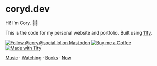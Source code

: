# coryd.dev

Hi! I'm Cory. 👋🏻

This is the code for my personal website and portfolio. Built using [11ty](https://www.11ty.dev).

[![Follow @cory@social.lol on Mastodon](https://cdn.coryd.dev/assets/badges/mastodon.png?aspect_ratio=1:.35&width=88)](https://social.lol/@cory) [![Buy me a Coffee](https://cdn.coryd.dev/assets/badges/buymeacoffee.png?aspect_ratio=1:.35&width=88)](https://www.buymeacoffee.com/cory) [![Made with 11ty](https://cdn.coryd.dev/assets/badges/eleventy.png?aspect_ratio=1:.35&width=88)](https://eleventy.dev)

[Music](https://coryd.dev/music) &middot; [Watching](https://coryd.dev/watching) &middot; [Books](https://coryd.dev/books) &middot; [Now](https://coryd.dev/now)
